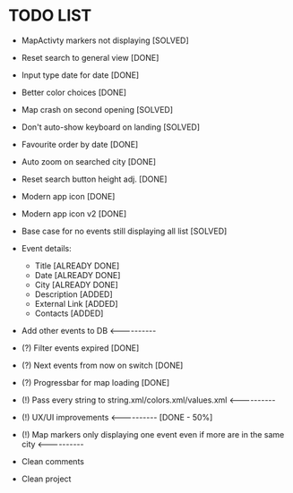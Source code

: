 # TODO LIST

- MapActivty markers not displaying [SOLVED]
- Reset search to general view [DONE]
- Input type date for date [DONE]
- Better color choices [DONE]
- Map crash on second opening [SOLVED]
- Don't auto-show keyboard on landing [SOLVED]
- Favourite order by date [DONE]
- Auto zoom on searched city [DONE]
- Reset search button height adj. [DONE]
- Modern app icon [DONE]
- Modern app icon v2 [DONE]
- Base case for no events still displaying all list [SOLVED]

- Event details:
  - Title [ALREADY DONE]
  - Date [ALREADY DONE]
  - City [ALREADY DONE]
  - Description [ADDED]
  - External Link [ADDED]
  - Contacts [ADDED]
  
- Add other events to DB <----------

- (?) Filter events expired [DONE]
- (?) Next events from now on switch [DONE]
- (?) Progressbar for map loading [DONE]

- (!) Pass every string to string.xml/colors.xml/values.xml <----------
- (!) UX/UI improvements <---------- [DONE - 50%]
- (!) Map markers only displaying one event even if more are in the same city <----------

- Clean comments
- Clean project